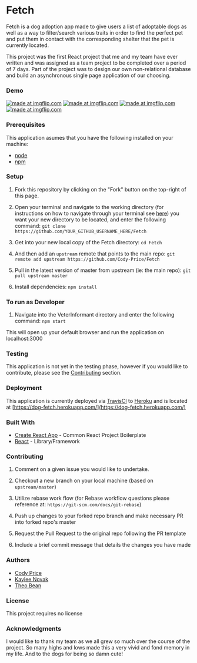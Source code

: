 # Fetch

Fetch is a dog adoption app made to give users a list of adoptable dogs as well as a way to filter/search various traits in order to find the perfect pet and put them in contact with the corresponding shelter that the pet is currently located.

This project was the first React project that me and my team have ever written and was assigned as a team project to be completed over a period of 7 days. Part of the project was to design our own non-relational database and build an asynchronous single page application of our choosing.

### Demo

<a href="https://imgflip.com/gif/2ytnnl"><img src="https://i.imgflip.com/2ytnnl.gif" title="made at imgflip.com"/></a>
<a href="https://imgflip.com/gif/2yto2a"><img src="https://i.imgflip.com/2yto2a.gif" title="made at imgflip.com"/></a>
<a href="https://imgflip.com/gif/2ytodk"><img src="https://i.imgflip.com/2ytodk.gif" title="made at imgflip.com"/></a>
<a href="https://imgflip.com/gif/2ytoke"><img src="https://i.imgflip.com/2ytoke.gif" title="made at imgflip.com"/></a>

### Prerequisites

This application asumes that you have the following installed on your machine:

- [node](https://www.npmjs.com/get-npm)
- [npm](https://www.npmjs.com/get-npm)

### Setup

1. Fork this repository by clicking on the "Fork" button on the top-right of this page.

2. Open your terminal and navigate to the working directory (for instructions on how to navigate through your terminal see [here](https://ccrma.stanford.edu/guides/planetccrma/terminal.html)) you want your new directory to be located, and enter the following command:
`git clone https://github.com/YOUR_GITHUB_USERNAME_HERE/Fetch`

3. Get into your new local copy of the Fetch directory:
`cd Fetch`

4. And then add an `upstream` remote that points to the main repo:
`git remote add upstream https://github.com/Cody-Price/Fetch`

5. Pull in the latest version of master from upstream (ie: the main repo):
`git pull upstream master`

7. Install dependencies:
`npm install`

### To run as Developer

1. Navigate into the VeterInformant directory and enter the following command:
`npm start`

This will open up your default browser and run the application on localhost:3000

### Testing

This application is not yet in the testing phase, however if you would like to contribute, please see the <a href="#contributing">Contributing</a> section.

### Deployment

This application is currently deployed via [TravisCI](https://travis-ci.org/) to [Heroku](https://www.heroku.com/) and is located at [https://dog-fetch.herokuapp.com/](https://dog-fetch.herokuapp.com/)

### Built With

- [Create React App](https://github.com/facebook/create-react-app) - Common React Project Boilerplate
- [React](https://reactjs.org/) - Library/Framework

<p id="contributing"></p>

### Contributing

1. Comment on a given issue you would like to undertake.

2. Checkout a new branch on your local machine (based on `upstream/master`)

3. Utilize rebase work flow (for Rebase workflow questions please reference at: `https://git-scm.com/docs/git-rebase`)

4. Push up changes to your forked repo branch and make necessary PR into forked repo's master

5. Request the Pull Request to the original repo following the PR template

6. Include a brief commit message that details the changes you have made

### Authors

- [Cody Price](https://github.com/cody-price)
- [Kaylee Novak](https://github.com/kayleenovak)
- [Theo Bean](https://github.com/b3an5)

### License

This project requires no license

### Acknowledgments

I would like to thank my team as we all grew so much over the course of the project. So many highs and lows made this a very vivid and fond memory in my life. And to the dogs for being so damn cute!
